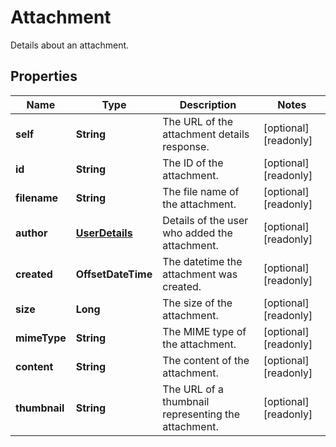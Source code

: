 

# Attachment

Details about an attachment.

## Properties

Name | Type | Description | Notes
------------ | ------------- | ------------- | -------------
**self** | **String** | The URL of the attachment details response. |  [optional] [readonly]
**id** | **String** | The ID of the attachment. |  [optional] [readonly]
**filename** | **String** | The file name of the attachment. |  [optional] [readonly]
**author** | [**UserDetails**](UserDetails.md) | Details of the user who added the attachment. |  [optional] [readonly]
**created** | **OffsetDateTime** | The datetime the attachment was created. |  [optional] [readonly]
**size** | **Long** | The size of the attachment. |  [optional] [readonly]
**mimeType** | **String** | The MIME type of the attachment. |  [optional] [readonly]
**content** | **String** | The content of the attachment. |  [optional] [readonly]
**thumbnail** | **String** | The URL of a thumbnail representing the attachment. |  [optional] [readonly]



